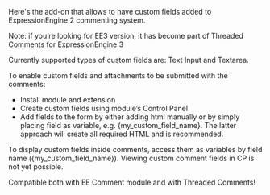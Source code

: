 Here's the add-on that allows to have custom fields added to ExpressionEngine 2 commenting system.

Note: if you’re looking for EE3 version, it has become part of Threaded Comments for ExpressionEngine 3

Currently supported types of custom fields are: Text Input and Textarea.

To enable custom fields and attachments to be submitted with the comments:
- Install module and extension
- Create custom fields using module’s Control Panel
- Add fields to the form by either adding html manually or by simply placing field as variable, e.g. {my_custom_field_name}. The latter approach will create all required HTML and is recommended.

To display custom fields inside comments, access them as variables by field name ({my_custom_field_name}). Viewing custom comment fields in CP is not yet possible.

Compatible both with EE Comment module and with Threaded Comments!